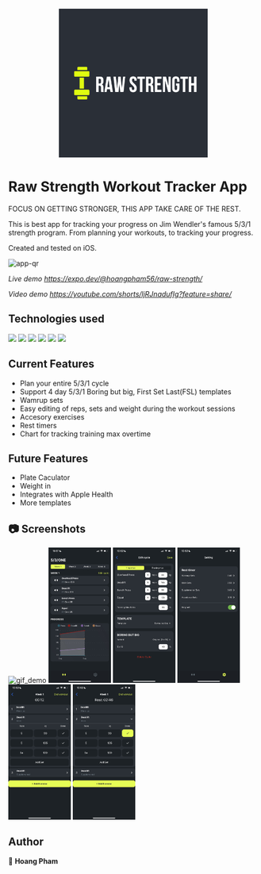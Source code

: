 <!-- Logo -->
<p align="center">
  <img width="300" src="./assets/icon.png">
</p>

# Raw Strength Workout Tracker App

FOCUS ON GETTING STRONGER, THIS APP TAKE CARE OF THE REST.

This is best app for tracking your progress on Jim Wendler's famous 5/3/1 strength program. From planning your workouts, to tracking your progress.

Created and tested on iOS.

<img src="https://qr.expo.dev/expo-go?owner=hoangpham56&slug=raw-strength&releaseChannel=default&host=exp.host" alt="app-qr" width="25%">

_Live demo <https://expo.dev/@hoangpham56/raw-strength/>_

_Video demo <https://youtube.com/shorts/ljRJnadufIg?feature=share/>_

## Technologies used

<p>
  <img src="https://img.shields.io/badge/React_Native-20232A?style=for-the-badge&logo=react&logoColor=61DAFB" />
  <img src="https://img.shields.io/badge/Redux-593D88?style=for-the-badge&logo=redux&logoColor=white" />
  <img src="https://img.shields.io/badge/JavaScript-323330?style=for-the-badge&logo=javascript&logoColor=F7DF1E" />
  <img src="https://img.shields.io/badge/HTML5-E34F26?style=for-the-badge&logo=html5&logoColor=white" />
  <img src="https://img.shields.io/badge/iOS-000000?style=for-the-badge&logo=ios&logoColor=white" />
  <img src="https://img.shields.io/badge/Expo-1B1F23?style=for-the-badge&logo=expo&logoColor=white" />
</p>


## Current Features

- Plan your entire 5/3/1 cycle
- Support 4 day 5/3/1 Boring but big, First Set Last(FSL) templates
- Wamrup sets
- Easy editing of reps, sets and weight during the workout sessions
- Accesory exercises
- Rest timers
- Chart for tracking training max overtime 

## Future Features

- Plate Caculator
- Weight in
- Integrates with Apple Health
- More templates

## 📷 Screenshots

<p>
  <img src="./assets/demo/demo_gif1.gif" alt="gif_demo" width="25%">
  <img src="./assets/demo/home.jpg" alt="screenshots-home-screen" width="25%">
  <img src="./assets/demo/edit_cycle.jpg" alt="screenshots-edit_cycle-screen" width="25%">
  <img src="./assets/demo/setting.jpg" alt="screenshots-setting-screen" width="25%">
  <img src="./assets/demo/workout1.jpg" alt="screenshots-workout-screen" width="25%">
  <img src="./assets/demo/workout_rest_timer.jpg" alt="screenshots-workout_rest_timer-screen" width="25%">
</p>

## Author

🎉 **Hoang Pham**